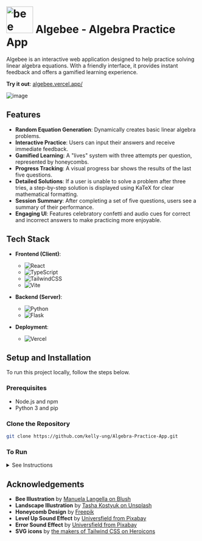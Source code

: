 # <img src="https://github.com/user-attachments/assets/154369f0-e400-420f-a315-07693d21c07b" alt="bee" width="70"/>  Algebee - Algebra Practice App

Algebee is an interactive web application designed to help practice solving linear algebra equations. With a friendly interface, it provides instant feedback and offers a gamified learning experience.

**Try it out**: [algebee.vercel.app/](https://algebee.vercel.app/)

![image](https://github.com/user-attachments/assets/2ea34e62-55ea-44ff-bcae-89b1ef0c4904)

## Features

- **Random Equation Generation**: Dynamically creates basic linear algebra problems.
- **Interactive Practice**: Users can input their answers and receive immediate feedback.
- **Gamified Learning**: A "lives" system with three attempts per question, represented by honeycombs.
- **Progress Tracking**: A visual progress bar shows the results of the last five questions.
- **Detailed Solutions**: If a user is unable to solve a problem after three tries, a step-by-step solution is displayed using KaTeX for clear mathematical formatting.
- **Session Summary**: After completing a set of five questions, users see a summary of their performance.
- **Engaging UI**: Features celebratory confetti and audio cues for correct and incorrect answers to make practicing more enjoyable.

## Tech Stack

-   **Frontend (Client)**:
    -   ![React](https://img.shields.io/badge/react-%2320232a.svg?style=for-the-badge&logo=react&logoColor=%2361DAFB)
    -   ![TypeScript](https://img.shields.io/badge/typescript-%23007ACC.svg?style=for-the-badge&logo=typescript&logoColor=white)
    -   ![TailwindCSS](https://img.shields.io/badge/tailwindcss-%2338B2AC.svg?style=for-the-badge&logo=tailwind-css&logoColor=white)
    -   ![Vite](https://img.shields.io/badge/vite-%23646CFF.svg?style=for-the-badge&logo=vite&logoColor=white)

-   **Backend (Server)**:
    -   ![Python](https://img.shields.io/badge/python-3670A0?style=for-the-badge&logo=python&logoColor=ffdd54)
    -   ![Flask](https://img.shields.io/badge/flask-%23000.svg?style=for-the-badge&logo=flask&logoColor=white)

- **Deployment**:
    - ![Vercel](https://img.shields.io/badge/vercel-%23000000.svg?style=for-the-badge&logo=vercel&logoColor=white)
    
## Setup and Installation

To run this project locally, follow the steps below.

### Prerequisites

-   Node.js and npm
-   Python 3 and pip

### Clone the Repository

```bash
git clone https://github.com/kelly-ung/Algebra-Practice-App.git
```

### To Run
<details>
  <summary>See Instructions</summary>
  
  ### Backend (Server)

  1.  **Navigate to the server directory:**
      ```bash
      cd server
      ```
  
  2.  **Create and activate a virtual environment (recommended):**
  
      For Unix/macOS:
      ```bash
      python3 -m venv venv
      source venv/bin/activate
      ```
      
      For Windows:
      ```bash
      python -m venv venv
      .\venv\Scripts\activate
      ```
  
  4.  **Install the required Python packages:**
      ```bash
      pip install -r requirements.txt
      ```
  
  5.  **Run the Flask server:**
      ```bash
      flask run
      ```
      The backend will be running on `http://127.0.0.1:5000`.
  
  ### Frontend (Client)
  
  1.  **Open a new terminal and navigate to the client directory:**
      ```bash
      cd client
      ```
  
  2.  **Install the necessary npm packages:**
      ```bash
      npm install
      ```
  
  3.  **Create a `.env` file in the `client` directory and add the server URL:**
      ```
      VITE_SERVER_URL=http://127.0.0.1:5000
      ```
      This tells the frontend where to send API requests.
  
  4.  **Start the development server:**
      ```bash
      npm run dev
      ```
      The application will be available at `http://localhost:5173`.
</details> 

## Acknowledgements

- **Bee Illustration** by [Manuela Langella on Blush](https://blush.design/illustration/i/PvjBXNxFV5aXIlkbsF-g)
- **Landscape Illustration** by [Tasha Kostyuk on Unsplash](https://unsplash.com/illustrations/a-landscape-with-trees-and-clouds-in-the-background-UFFb7nGTTiA)
- **Honeycomb Design** by [Freepik](https://www.freepik.com/free-vector/honeycomb-hexagons-with-golden-honey_375129873.htm#fromView=keyword&page=1&position=2&uuid=692d334c-1c50-4bf3-83b8-ad583a468f01&query=Honeycomb+Clipart)
- **Level Up Sound Effect** by [Universfield from Pixabay](https://pixabay.com/sound-effects/level-up-02-199574/)
- **Error Sound Effect** by [Universfield from Pixabay](https://pixabay.com/sound-effects/error-03-125761/)
- **SVG icons** by [the makers of Tailwind CSS on Heroicons](https://heroicons.com/)
